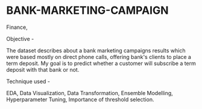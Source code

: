 # BANK-MARKETING-CAMPAIGN

Finance,

Objective -

The dataset describes about a bank marketing campaigns results which were based mostly on direct phone calls, offering bank's clients to place a term deposit. My goal is to predict whether a customer will subscribe a term deposit with that bank or not.

Technique used -

EDA, Data Visualization, Data Transformation, Ensemble Modelling, Hyperparameter Tuning, Importance of threshold selection. 
